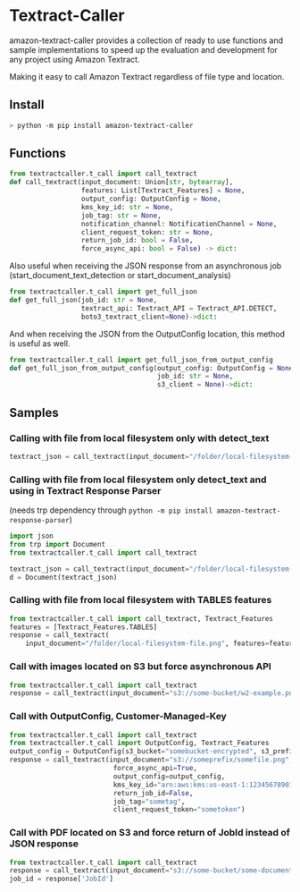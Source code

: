 # Textract-Caller

amazon-textract-caller provides a collection of ready to use functions and sample implementations to speed up the evaluation and development for any project using Amazon Textract.

Making it easy to call Amazon Textract regardless of file type and location.

## Install

```bash
> python -m pip install amazon-textract-caller
```

## Functions

```python
from textractcaller.t_call import call_textract
def call_textract(input_document: Union[str, bytearray],
                  features: List[Textract_Features] = None,
                  output_config: OutputConfig = None,
                  kms_key_id: str = None,
                  job_tag: str = None,
                  notification_channel: NotificationChannel = None,
                  client_request_token: str = None,
                  return_job_id: bool = False,
                  force_async_api: bool = False) -> dict:
```

Also useful when receiving the JSON response from an asynchronous job (start_document_text_detection or start_document_analysis)

```python
from textractcaller.t_call import get_full_json
def get_full_json(job_id: str = None,
                  textract_api: Textract_API = Textract_API.DETECT,
                  boto3_textract_client=None)->dict:
```

And when receiving the JSON from the OutputConfig location, this method is useful as well.

```python
from textractcaller.t_call import get_full_json_from_output_config
def get_full_json_from_output_config(output_config: OutputConfig = None,
                                     job_id: str = None,
                                     s3_client = None)->dict:
```

## Samples

### Calling with file from local filesystem only with detect_text

```python
textract_json = call_textract(input_document="/folder/local-filesystem-file.png")
```

### Calling with file from local filesystem only detect_text and using in Textract Response Parser

(needs trp dependency through ```python -m pip install amazon-textract-response-parser```)

```python
import json
from trp import Document
from textractcaller.t_call import call_textract

textract_json = call_textract(input_document="/folder/local-filesystem-file.png")
d = Document(textract_json)
```


### Calling with file from local filesystem with TABLES features

```python
from textractcaller.t_call import call_textract, Textract_Features
features = [Textract_Features.TABLES]
response = call_textract(
    input_document="/folder/local-filesystem-file.png", features=features)
```

### Call with images located on S3 but force asynchronous API

```python
from textractcaller.t_call import call_textract
response = call_textract(input_document="s3://some-bucket/w2-example.png", force_async_api=True)
```

### Call with OutputConfig, Customer-Managed-Key

```python
from textractcaller.t_call import call_textract
from textractcaller.t_call import OutputConfig, Textract_Features
output_config = OutputConfig(s3_bucket="somebucket-encrypted", s3_prefix="output/")
response = call_textract(input_document="s3://someprefix/somefile.png",
                          force_async_api=True,
                          output_config=output_config,
                          kms_key_id="arn:aws:kms:us-east-1:12345678901:key/some-key-id-ref-erence",
                          return_job_id=False,
                          job_tag="sometag",
                          client_request_token="sometoken")

```

### Call with PDF located on S3 and force return of JobId instead of JSON response

```python
from textractcaller.t_call import call_textract
response = call_textract(input_document="s3://some-bucket/some-document.pdf", return_job_id=True)
job_id = response['JobId']
```
